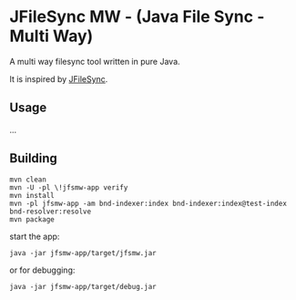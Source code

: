 # JFileSync MW - (Java File Sync - Multi Way) 

A multi way filesync tool written in pure Java.

It is inspired by [JFileSync](http://jfilesync.sourceforge.net/).

## Usage

...

## Building

    mvn clean
    mvn -U -pl \!jfsmw-app verify
    mvn install
    mvn -pl jfsmw-app -am bnd-indexer:index bnd-indexer:index@test-index bnd-resolver:resolve
    mvn package

start the app:
    
    java -jar jfsmw-app/target/jfsmw.jar
    
or for debugging:

    java -jar jfsmw-app/target/debug.jar
